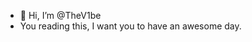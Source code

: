 - 👋 Hi, I’m @TheV1be
- You reading this, I want you to have an awesome day.

<!---
TheV1be/TheV1be is a ✨ special ✨ repository because its `README.md` (this file) appears on your GitHub profile.
You can click the Preview link to take a look at your changes.
--->
